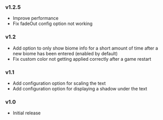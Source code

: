 ### v1.2.5
- Improve performance
- Fix fadeOut config option not working

### v1.2
- Add option to only show biome info for a short amount of time after a new biome has been entered (enabled by default)
- Fix custom color not getting applied correctly after a game restart

### v1.1
- Add configuration option for scaling the text
- Add configuration option for displaying a shadow under the text

### v1.0
- Initial release